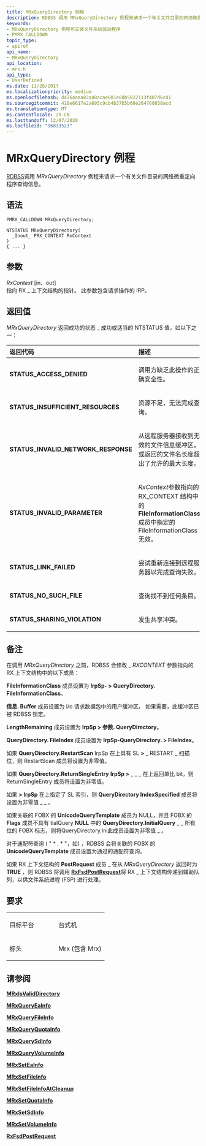 ```yaml
---
title: MRxQueryDirectory 例程
description: RDBSS 调用 MRxQueryDirectory 例程来请求一个有关文件目录的网络微重定向程序查询信息。
keywords:
- MRxQueryDirectory 例程可安装文件系统驱动程序
- PMRX_CALLDOWN
topic_type:
- apiref
api_name:
- MRxQueryDirectory
api_location:
- mrx.h
api_type:
- UserDefined
ms.date: 11/28/2017
ms.localizationpriority: medium
ms.openlocfilehash: d4264aaa83a48acae001e88b5822113f407d6c81
ms.sourcegitcommit: 418e6617e2a695c9cb4b37b5b60e264760858acd
ms.translationtype: MT
ms.contentlocale: zh-CN
ms.lasthandoff: 12/07/2020
ms.locfileid: "96833523"
---
```

# <a name="mrxquerydirectory-routine"></a>MRxQueryDirectory 例程


[RDBSS](./the-rdbss-driver-and-library.md)调用 *MRxQueryDirectory* 例程来请求一个有关文件目录的网络微重定向程序查询信息。

<a name="syntax"></a>语法
------

```ManagedCPlusPlus
PMRX_CALLDOWN MRxQueryDirectory;

NTSTATUS MRxQueryDirectory(
  _Inout_ PRX_CONTEXT RxContext
)
{ ... }
```

<a name="parameters"></a>参数
----------

*RxContext* \[in、out\]  
指向 RX \_ 上下文结构的指针。 此参数包含请求操作的 IRP。

<a name="return-value"></a>返回值
------------

*MRxQueryDirectory* 返回成功的状态 \_ 成功或适当的 NTSTATUS 值，如以下之一：

<table>
<colgroup>
<col width="50%" />
<col width="50%" />
</colgroup>
<thead>
<tr class="header">
<th align="left">返回代码</th>
<th align="left">描述</th>
</tr>
</thead>
<tbody>
<tr class="odd">
<td align="left"><strong>STATUS_ACCESS_DENIED</strong></td>
<td align="left"><p>调用方缺乏此操作的正确安全性。</p></td>
</tr>
<tr class="even">
<td align="left"><strong>STATUS_INSUFFICIENT_RESOURCES</strong></td>
<td align="left"><p>资源不足，无法完成查询。</p></td>
</tr>
<tr class="odd">
<td align="left"><strong>STATUS_INVALID_NETWORK_RESPONSE</strong></td>
<td align="left"><p>从远程服务器接收到无效的文件信息缓冲区，或返回的文件名长度超出了允许的最大长度。</p></td>
</tr>
<tr class="even">
<td align="left"><strong>STATUS_INVALID_PARAMETER</strong></td>
<td align="left"><p><em>RxContext</em>参数指向的 RX_CONTEXT 结构中的<strong>FileInformationClass</strong>成员中指定的 FileInformationClass 无效。</p></td>
</tr>
<tr class="odd">
<td align="left"><strong>STATUS_LINK_FAILED</strong></td>
<td align="left"><p>尝试重新连接到远程服务器以完成查询失败。</p></td>
</tr>
<tr class="even">
<td align="left"><strong>STATUS_NO_SUCH_FILE</strong></td>
<td align="left"><p>查询找不到任何条目。</p></td>
</tr>
<tr class="odd">
<td align="left"><strong>STATUS_SHARING_VIOLATION</strong></td>
<td align="left"><p>发生共享冲突。</p></td>
</tr>
</tbody>
</table>

 

<a name="remarks"></a>备注
-------

在调用 *MRxQueryDirectory* 之前，RDBSS 会修改 \_ *RXCONTEXT* 参数指向的 RX 上下文结构中的以下成员：

**FileInformationClass** 成员设置为 **IrpSp- &gt; QueryDirectory. FileInformationClass**。

**信息. Buffer** 成员设置为 i/o 请求数据包中的用户缓冲区。 如果需要，此缓冲区已被 RDBSS 锁定。

**LengthRemaining** 成员设置为 **IrpSp &gt; 参数. QueryDirectory**。

**QueryDirectory. FileIndex** 成员设置为 **IrpSp-QueryDirectory. &gt; FileIndex**。

如果 **QueryDirectory.RestartScan** IrpSp 在上具有 SL **&gt;** \_ RESTART \_ 扫描位，则 RestartScan 成员将设置为非零值。

如果 **QueryDirectory.ReturnSingleEntry** **IrpSp &gt;** \_ \_ \_ 在上返回单比 bit，则 ReturnSingleEntry 成员将设置为非零值。

如果 **&gt; IrpSp** 在上指定了 SL 索引，则 **QueryDirectory IndexSpecified** 成员将设置为非零值 \_ \_ 。

如果关联的 FOBX 的 **UnicodeQueryTemplate** 成员为 NULL，并且 FOBX 的 **Flags** 成员不具有 tialQuery **NULL** 中的 **QueryDirectory.InitialQuery** \_ \_ 所有位的 FOBX 标志，则将QueryDirectory.Ini此成员设置为非零值 \_ 。

对于通配符查询 ( " \* . \* "，如) ，RDBSS 会将关联的 FOBX 的 **UnicodeQueryTemplate** 成员设置为通过的通配符查询。

如果 RX 上下文结构的 **PostRequest** 成员 \_ 在从 *MRxQueryDirectory* 返回时为 **TRUE** ，则 RDBSS 将调用 [**RxFsdPostRequest**](/windows-hardware/drivers/ddi/rxprocs/nf-rxprocs-rxfsdpostrequest)将 RX \_ 上下文结构传递到辅助队列，以供文件系统进程 (FSP) 进行处理。

<a name="requirements"></a>要求
------------

<table>
<colgroup>
<col width="50%" />
<col width="50%" />
</colgroup>
<tbody>
<tr class="odd">
<td align="left"><p>目标平台</p></td>
<td align="left">台式机</td>
</tr>
<tr class="even">
<td align="left"><p>标头</p></td>
<td align="left">Mrx (包含 Mrx) </td>
</tr>
</tbody>
</table>

## <a name="see-also"></a>请参阅


[**MRxIsValidDirectory**](/windows-hardware/drivers/ddi/mrx/nc-mrx-pmrx_chkdir_calldown)

[**MRxQueryEaInfo**](mrxqueryeainfo.md)

[**MRxQueryFileInfo**](mrxqueryfileinfo.md)

[**MRxQueryQuotaInfo**](mrxqueryquotainfo.md)

[**MRxQuerySdInfo**](mrxquerysdinfo.md)

[**MRxQueryVolumeInfo**](mrxqueryvolumeinfo.md)

[**MRxSetEaInfo**](mrxseteainfo.md)

[**MRxSetFileInfo**](mrxsetfileinfo.md)

[**MRxSetFileInfoAtCleanup**](mrxsetfileinfoatcleanup.md)

[**MRxSetQuotaInfo**](mrxsetquotainfo.md)

[**MRxSetSdInfo**](mrxsetsdinfo.md)

[**MRxSetVolumeInfo**](mrxsetvolumeinfo.md)

[**RxFsdPostRequest**](/windows-hardware/drivers/ddi/rxprocs/nf-rxprocs-rxfsdpostrequest)

 

